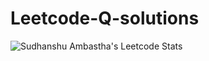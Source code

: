 # Leetcode-Q-solutions

![Sudhanshu Ambastha's Leetcode Stats](https://leetcard.jacoblin.cool/sudhanshuambastha2020?theme=unicorn)

<!-- done:541 
min-needed:[150](https://leetcode.com/studyplan/top-interview-150/)
-->
